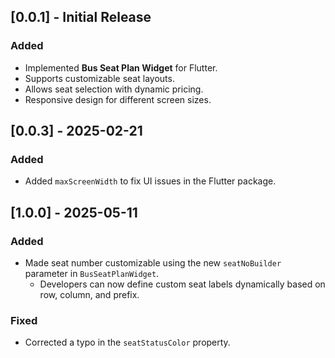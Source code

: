 ## [0.0.1] - Initial Release
### Added
- Implemented **Bus Seat Plan Widget** for Flutter.
- Supports customizable seat layouts.
- Allows seat selection with dynamic pricing.
- Responsive design for different screen sizes.

## [0.0.3] - 2025-02-21
### Added
- Added `maxScreenWidth` to fix UI issues in the Flutter package.

## [1.0.0] - 2025-05-11
### Added
- Made seat number customizable using the new `seatNoBuilder` parameter in `BusSeatPlanWidget`.
  - Developers can now define custom seat labels dynamically based on row, column, and prefix.

### Fixed
- Corrected a typo in the `seatStatusColor` property.

